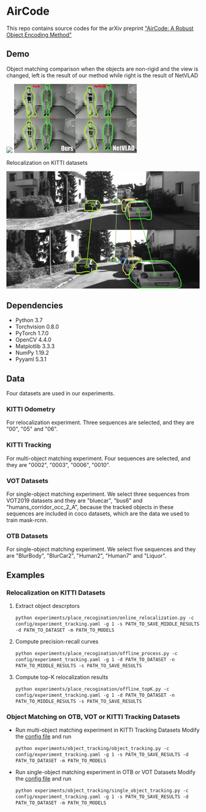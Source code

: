 # AirCode

This repo contains source codes for the arXiv preprint ["AirCode: A Robust Object Encoding Method"](https://arxiv.org/abs/2105.00327)


## Demo
Object matching comparison when the objects are non-rigid and the view is changed, left is the result of our method while right is the result of NetVLAD

![](experiments/demo/object-matching1.gif) ![](experiments/demo/object-matching2.gif) 

Relocalization on KITTI datasets

![](experiments/demo/kitti-relocalization.gif)


## Dependencies
* Python 3.7
* Torchvision 0.8.0
* PyTorch 1.7.0
* OpenCV 4.4.0
* Matplotlib 3.3.3
* NumPy 1.19.2
* Pyyaml 5.3.1
  

## Data
Four datasets are used in our experiments.

### KITTI Odometry
For relocalization experiment. Three sequences are selected, and they are "00", "05" and "06".

### KITTI Tracking
For multi-object matching experiment. Four sequences are selected, and they are "0002", "0003", "0006", "0010".

### VOT Datasets
For single-object matching experiment. We select three sequences from VOT2019 datasets and they are "bluecar", "bus6" and "humans_corridor_occ_2_A", because the tracked objects in these sequences are included in coco datasets, which are the data we used to train mask-rcnn. 

### OTB Datasets
For single-object matching experiment. We select five sequences and they are "BlurBody", "BlurCar2", "Human2", "Human7" and "Liquor".


## Examples

### Relocalization on KITTI Datasets

1. Extract object descrptors
   ```
   python experiments/place_recogination/online_relocalization.py -c config/experiment_tracking.yaml -g 1 -s PATH_TO_SAVE_MIDDLE_RESULTS -d PATH_TO_DATASET -m PATH_TO_MODELS
   ```

2. Compute precision-recall curves
   ```
   python experiments/place_recogination/offline_process.py -c config/experiment_tracking.yaml -g 1 -d PATH_TO_DATASET -n PATH_TO_MIDDLE_RESULTS -s PATH_TO_SAVE_RESULTS
   ```

3. Compute top-K relocalization results
   ```
   python experiments/place_recogination/offline_topK.py -c config/experiment_tracking.yaml -g 1 -d PATH_TO_DATASET -n PATH_TO_MIDDLE_RESULTS -s PATH_TO_SAVE_RESULTS
   ```

### Object Matching on OTB, VOT or KITTI Tracking Datasets

* Run multi-object matching experiment in KITTI Tracking Datasets
  Modify the [config file](config/experiment_tracking.yaml) and run  
  ```
  python experiments/object_tracking/object_tracking.py -c config/experiment_tracking.yaml -g 1 -s PATH_TO_SAVE_RESULTS -d PATH_TO_DATASET -m PATH_TO_MODELS 
  ```

* Run single-object matching experiment in OTB or VOT Datasets
  Modify the [config file](config/experiment_tracking.yaml) and run  
  ```
  python experiments/object_tracking/single_object_tracking.py -c config/experiment_tracking.yaml -g 1 -s PATH_TO_SAVE_RESULTS -d PATH_TO_DATASET -m PATH_TO_MODELS 
  ```
